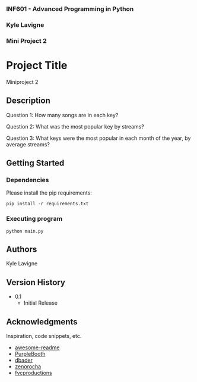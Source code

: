 ### INF601 - Advanced Programming in Python
### Kyle Lavigne
### Mini Project 2
 
 
# Project Title
 
Miniproject 2 
 
## Description

Question 1: How many songs are in each key?

Question 2: What was the most popular key by streams?

Question 3: What keys were the most popular in each month of the year, by average streams?

 
## Getting Started
 
### Dependencies
 
Please install the pip requirements:

```aiignore
pip install -r requirements.txt
```
 
### Executing program

```aiignore
python main.py
```
 
## Authors
 
Kyle Lavigne
 
## Version History

* 0.1
    * Initial Release
 
## Acknowledgments
 
Inspiration, code snippets, etc.
* [awesome-readme](https://github.com/matiassingers/awesome-readme)
* [PurpleBooth](https://gist.github.com/PurpleBooth/109311bb0361f32d87a2)
* [dbader](https://github.com/dbader/readme-template)
* [zenorocha](https://gist.github.com/zenorocha/4526327)
* [fvcproductions](https://gist.github.com/fvcproductions/1bfc2d4aecb01a834b46)